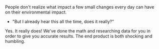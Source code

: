 People don't realize what impact a few small changes every day can have on their environmental impact. 

 - "But I already hear this all the time, does it really?"

Yes. It really does! We've done the math and researching data for you in order to give you accurate results. The end product is both shocking and humbling.  
